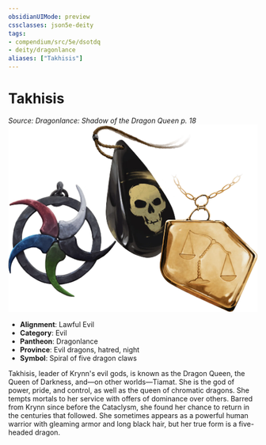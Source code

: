 ```yaml
---
obsidianUIMode: preview
cssclasses: json5e-deity
tags:
- compendium/src/5e/dsotdq
- deity/dragonlance
aliases: ["Takhisis"]
---
```

# Takhisis
*Source: Dragonlance: Shadow of the Dragon Queen p. 18* 
![Symbols Left to Right: Tak...](https://raw.githubusercontent.com/5etools-mirror-2/5etools-img/main/deities/DSotDQ/016-00-035.evil-god-symbols.webp#symbol "Symbols Left to Right: Takhisis, Chemosh, and Hiddukel")

- **Alignment**: Lawful Evil
- **Category**: Evil
- **Pantheon**: Dragonlance
- **Province**: Evil dragons, hatred, night
- **Symbol**: Spiral of five dragon claws

Takhisis, leader of Krynn's evil gods, is known as the Dragon Queen, the Queen of Darkness, and—on other worlds—Tiamat. She is the god of power, pride, and control, as well as the queen of chromatic dragons. She tempts mortals to her service with offers of dominance over others. Barred from Krynn since before the Cataclysm, she found her chance to return in the centuries that followed. She sometimes appears as a powerful human warrior with gleaming armor and long black hair, but her true form is a five-headed dragon.